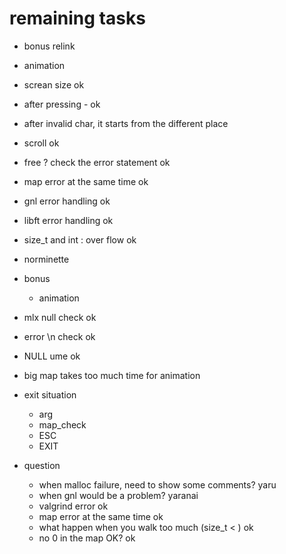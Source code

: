 # remaining tasks

- bonus relink
- animation
- screan size ok
- after pressing -  ok


- after invalid char, it starts from the different place

- scroll ok
- free ? check the error statement ok
- map error at the same time ok
- gnl error handling ok
- libft error handling ok
- size_t and int : over flow ok
- norminette
- bonus
    - animation
- mlx null check ok
- error \n check ok
- NULL ume ok

- big map takes too much time for animation

- exit situation
    - arg
    - map_check 
    - ESC 
    - EXIT 

- question
    - when malloc failure, need to show some comments? yaru
    - when gnl would be a problem? yaranai
    - valgrind error ok
    - map error at the same time ok
    - what happen when you walk too much (size_t < ) ok
    - no 0 in the map OK? ok
